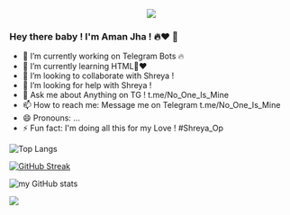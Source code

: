 <p align="center"><img src="https://github.com/Niraj-Roy/Niraj-Roy/blob/main/b9e4960c1476c78043d499d975f86cdb.gif">
  
  ### Hey there baby ! I'm Aman Jha ! 🔥❤ 👋
 


- 🔭 I’m currently working on Telegram Bots 🔥
- 🌱 I’m currently learning HTML🙂❤
- 👯 I’m looking to collaborate with Shreya ! 
- 🤔 I’m looking for help with Shreya ! 
- 💬 Ask me about Anything on TG ! t.me/No_One_Is_Mine
- 📫 How to reach me: Message me on Telegram t.me/No_One_Is_Mine
- 😄 Pronouns: ...
- ⚡ Fun fact: I'm doing all this for my Love ! #Shreya_Op


![Top Langs](https://github-readme-stats.vercel.app/api/top-langs/?username=Itsoxygenxd&layout=compact)

[![GitHub Streak](https://github-readme-streak-stats.herokuapp.com?user=Itsoxygenxd&theme=Javascript-dark&date_format=j%20M%5B%20Y%5D)](https://git.io/streak-stats)


![my GitHub stats](https://github-readme-stats.vercel.app/api?username=Itsoxygenxd&theme=highcontrast&show_icons=true)


![](https://komarev.com/ghpvc/?username=Itsoxygenxd&color=brightgreen)
